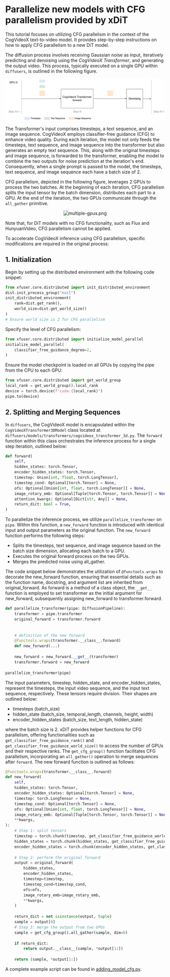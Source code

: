# Parallelize new models with CFG parallelism provided by xDiT

This tutorial focuses on utilizing CFG parallelism in the context of the CogVideoX text-to-video model. It provides step-by-step instructions on how to apply CFG parallelism to a new DiT model.

The diffusion process involves receiving Gaussian noise as input, iteratively predicting and denoising using the *CogVideoX Transformer*, and generating the output video. This process, typically executed on a single GPU within `diffusers`, is outlined in the following figure.

<div align="center">
    <img src="https://raw.githubusercontent.com/xdit-project/xdit_assets/main/developer/single-gpu-cfg.png" 
    alt="single-gpu.png">
</div>

The Transformer's input comprises timesteps, a text sequence, and an image sequence. CogVideoX employs classifier-free guidance (CFG) to enhance video quality. During each iteration, the model not only feeds the timesteps, text sequence, and image sequence into the transformer but also generates an empty text sequence. This, along with the original timesteps and image sequence, is forwarded to the transformer, enabling the model to combine the two outputs for noise prediction at the iteration's end. Consequently, when a single prompt is passed to the model, the timesteps, text sequence, and image sequence each have a batch size of 2.

CFG parallelism, depicted in the following figure, leverages 2 GPUs to process the two batches. At the beginning of each iteration, CFG parallelism splits the input tensor by the batch dimension, distributes each part to a GPU. At the end of the iteration, the two GPUs communicate through the `all_gather` primitive.


<div align="center">
    <img src="https://raw.githubusercontent.com/xdit-project/xdit_assets/main/developer/multiple-gpus-cfg.png" 
    alt="multiple-gpus.png">
</div>

Note that, for DiT models with no CFG functionality, such as Flux and HunyuanVideo, CFG parallelism cannot be applied.

To accelerate CogVideoX inference using CFG parallelism, specific modifications are required in the original process:

## 1. Initialization

Begin by setting up the distributed environment with the following code snippet:

```python
from xfuser.core.distributed import init_distributed_environment
dist.init_process_group("nccl")
init_distributed_environment(
    rank=dist.get_rank(), 
    world_size=dist.get_world_size()
)
# Ensure world size is 2 for CFG parallelism
```

Specify the level of CFG parallelism:

```python
from xfuser.core.distributed import initialize_model_parallel
initialize_model_parallel(
    classifier_free_guidance_degree=2,
)
```

Ensure the model checkpoint is loaded on all GPUs by copying the pipe from the CPU to each GPU:

```python
from xfuser.core.distributed import get_world_group
local_rank = get_world_group().local_rank
device = torch.device(f"cuda:{local_rank}")
pipe.to(device)
```


## 2. Splitting and Merging Sequences

In `diffusers`, the CogVideoX model is encapsulated within the `CogVideoXTransformer3DModel` class located at `diffusers/models/transformers/cogvideox_transformer_3d.py`. The `forward` function within this class orchestrates the inference process for a single step iteration, outlined below:

```python
def forward(
    self,
    hidden_states: torch.Tensor,
    encoder_hidden_states: torch.Tensor,
    timestep: Union[int, float, torch.LongTensor],
    timestep_cond: Optional[torch.Tensor] = None,
    ofs: Optional[Union[int, float, torch.LongTensor]] = None,
    image_rotary_emb: Optional[Tuple[torch.Tensor, torch.Tensor]] = None,
    attention_kwargs: Optional[Dict[str, Any]] = None,
    return_dict: bool = True,
)
```

To parallelize the inference process, we utilize `parallelize_transformer` on `pipe`. Within this function, a `new_forward` function is introduced with identical input and output parameters as the original function. The `new_forward` function performs the following steps:

- Splits the timesteps, text sequence, and image sequence based on the batch size dimension, allocating each batch to a GPU.
- Executes the original forward process on the two GPUs.
- Merges the predicted noise using all_gather.

The code snippet below demonstrates the utilization of `@functools.wraps` to decorate the new_forward function, ensuring that essential details such as the function name, docstring, and argument list are inherited from original_forward. As forward is a method of a class object, the `__get__` function is employed to set transformer as the initial argument for new_forward, subsequently assigning new_forward to transformer.forward.

```python
def parallelize_transformer(pipe: DiffusionPipeline):
    transformer = pipe.transformer
    original_forward = transformer.forward

    
    # definition of the new forward
    @functools.wraps(transformer.__class__.forward)
    def new_forward(...)
    
    new_forward = new_forward.__get__(transformer)
    transformer.forward = new_forward

parallelize_transformer(pipe)
```
The input parameters, timestep, hidden_state, and encoder_hidden_states, represent the timesteps, the input video sequence, and the input text sequence, respectively. These tensors require division. Their shapes are outlined below:

- timesteps (batch_size)
- hidden_state (batch_size, temporal_length, channels, height, width)
- encoder_hidden_states (batch_size, text_length, hidden_state)

where the batch size is 2. xDiT provides helper functions for CFG parallelism, offering functionalities such as `get_classifier_free_guidance_rank()` and `get_classifier_free_guidance_world_size()` to access the number of GPUs and their respective ranks. The `get_cfg_group()` function facilitates CFG parallelism, incorporating an `all_gather()` operation to merge sequences after `forward`. The new forward function is outlined as follows:

```python
@functools.wraps(transformer.__class__.forward)
def new_forward(
    self,
    hidden_states: torch.Tensor,
    encoder_hidden_states: Optional[torch.Tensor] = None,
    timestep: torch.LongTensor = None,
    timestep_cond: Optional[torch.Tensor] = None,
    ofs: Optional[Union[int, float, torch.LongTensor]] = None,
    image_rotary_emb: Optional[Tuple[torch.Tensor, torch.Tensor]] = None,
    **kwargs,
):
    # Step 1: split tensors
    timestep = torch.chunk(timestep, get_classifier_free_guidance_world_size(),dim=0)[get_classifier_free_guidance_rank()]
    hidden_states = torch.chunk(hidden_states, get_classifier_free_guidance_world_size(), dim=0)[get_classifier_free_guidance_rank()]
    encoder_hidden_states = torch.chunk(encoder_hidden_states, get_classifier_free_guidance_world_size(), dim=0)[get_classifier_free_guidance_rank()]
    
    # Step 2: perform the original forward
    output = original_forward(
        hidden_states,
        encoder_hidden_states,
        timestep=timestep,
        timestep_cond=timestep_cond,
        ofs=ofs,
        image_rotary_emb=image_rotary_emb,
        **kwargs,
    )

    return_dict = not isinstance(output, tuple)
    sample = output[0]
    # Step 3: merge the output from two GPUs
    sample = get_cfg_group().all_gather(sample, dim=0)
    
    if return_dict:
        return output.__class__(sample, *output[1:])
    
    return (sample, *output[1:])
```

A complete example script can be found in [adding_model_cfg.py](adding_model_cfg.py).